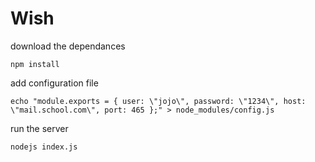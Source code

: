 # Wish

download the dependances

    npm install
    
add configuration file

    echo "module.exports = { user: \"jojo\", password: \"1234\", host: \"mail.school.com\", port: 465 };" > node_modules/config.js

run the server

    nodejs index.js
